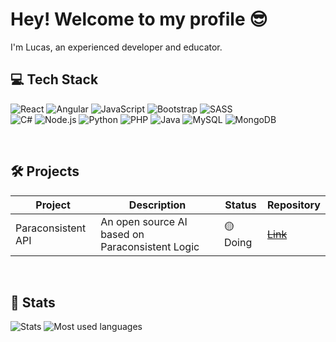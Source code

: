 # Hey! Welcome to my profile 😎

<p>I'm Lucas, an experienced developer and educator.</p>

## 💻 Tech Stack
<div align="left">
  
![React](https://img.shields.io/badge/-React-61DAFB?style=flat&logo=react&logoColor=black)
![Angular](https://img.shields.io/badge/-Angular-E23237?style=flat&logo=angular&logoColor=white)
![JavaScript](https://img.shields.io/badge/-JavaScript-F7DF1E?style=flat&logo=javascript&logoColor=black)
![Bootstrap](https://img.shields.io/badge/-Bootstrap-7952B3?style=flat&logo=bootstrap&logoColor=white)
![SASS](https://img.shields.io/badge/-SASS-CC6699?style=flat&logo=sass&logoColor=white)
<br>
![C#](https://img.shields.io/badge/-C%23-239120?style=flat&logo=csharp&logoColor=white)
![Node.js](https://img.shields.io/badge/-Node.js-339933?style=flat&logo=node.js&logoColor=white)
![Python](https://img.shields.io/badge/-Python-3776AB?style=flat&logo=python&logoColor=white)
![PHP](https://img.shields.io/badge/-PHP-777BB4?style=flat&logo=php&logoColor=white)
![Java](https://img.shields.io/badge/Java-ED8B00?style=flat&logo=openjdk&logoColor=white)
![MySQL](https://img.shields.io/badge/-MySQL-4479A1?style=flat&logo=mysql&logoColor=white)
![MongoDB](https://img.shields.io/badge/-MongoDB-47A248?style=flat&logo=mongodb&logoColor=white)
</div>

<br>

## 🛠️ Projects

<table>
  <thead>
    <tr>
      <th>Project</th>
      <th>Description</th>
      <th>Status</th>
      <th>Repository</th>
    </tr>
  </thead>
  <tbody>
    <tr>
      <td>Paraconsistent API</td>
      <td>An open source AI based on Paraconsistent Logic</td>
      <td>🟡Doing</td>
      <td><a href="https://www.youtube.com/watch?v=wbby9coDRCk"><s>Link</s></a></td>
    </tr>
  </tbody>
</table>
<br>

<!---
## 🎓 Education

💡 Technician in Systems Development - SENAI
<br>
🖥️ Degree in System Analysis and Development - FIAP
<br>
<br>
-->
## 🚀 Stats

<div>
  <picture>
    <source media="(prefers-color-scheme: dark)" srcset="https://github-readme-stats.vercel.app/api?username=LucasSimionatoIsTaken&show_icons=true&theme=tokyonight&include_all_commits=true&count_public=true">
    <source media="(prefers-color-scheme: light)" srcset="https://github-readme-stats.vercel.app/api?username=LucasSimionatoIsTaken&show_icons=true&theme=default&include_all_commits=true&count_public=true">
    <img alt="Stats" src="https://github-readme-stats.vercel.app/api?username=LucasSimionatoIsTaken&show_icons=true&theme=tokyonight&include_all_commits=true&count_public=true">
  </picture>
  <picture>
    <source media="(prefers-color-scheme: dark)" srcset="https://github-readme-stats.vercel.app/api/top-langs/?username=LucasSimionatoIsTaken&theme=tokyonight&layout=compact&langs_count=7">
    <source media="(prefers-color-scheme: light)" srcset="https://github-readme-stats.vercel.app/api/top-langs/?username=LucasSimionatoIsTaken&theme=default&layout=compact&langs_count=7">
    <img alt="Most used languages" src="https://github-readme-stats.vercel.app/api/top-langs/?username=LucasSimionatoIsTaken&theme=tokyonight&layout=compact&langs_count=7">
  </picture>
</div>


<br>


